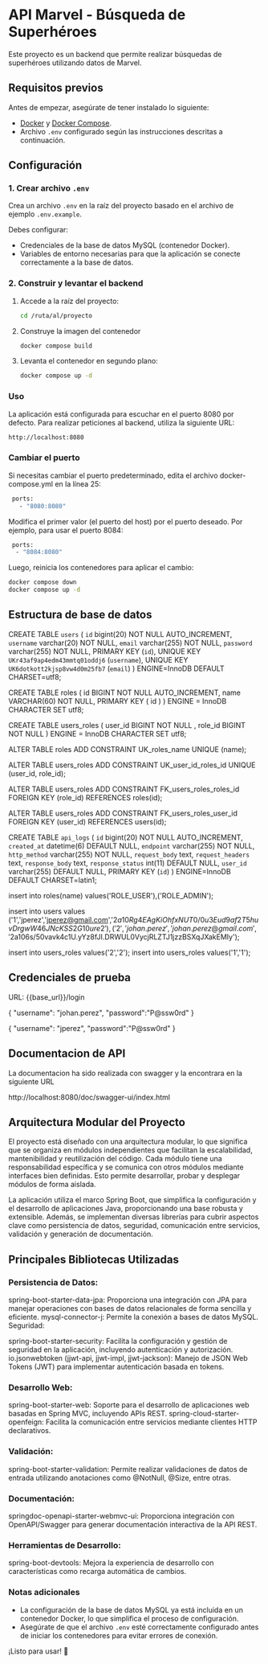 # API Marvel - Búsqueda de Superhéroes

Este proyecto es un backend que permite realizar búsquedas de superhéroes utilizando datos de Marvel. 

## Requisitos previos

Antes de empezar, asegúrate de tener instalado lo siguiente:

- [Docker](https://www.docker.com/) y [Docker Compose](https://docs.docker.com/compose/).
- Archivo `.env` configurado según las instrucciones descritas a continuación.

## Configuración

### 1. Crear archivo `.env`
Crea un archivo `.env` en la raíz del proyecto basado en el archivo de ejemplo `.env.example`. 

Debes configurar:

- Credenciales de la base de datos MySQL (contenedor Docker).
- Variables de entorno necesarias para que la aplicación se conecte correctamente a la base de datos.

### 2. Construir y levantar el backend
1. Accede a la raíz del proyecto:
   ```bash
   cd /ruta/al/proyecto

2. Construye la imagen del contenedor
   ```bash
   docker compose build
3. Levanta el contenedor en segundo plano:
   ```bash
   docker compose up -d

### Uso
La aplicación está configurada para escuchar en el puerto 8080 por defecto. Para realizar peticiones al backend, utiliza la siguiente URL:
   ```bash
   http://localhost:8080
   ```

### Cambiar el puerto
Si necesitas cambiar el puerto predeterminado, edita el archivo docker-compose.yml en la línea 25:
   ```bash
    ports:
      - "8080:8080"
   ```

Modifica el primer valor (el puerto del host) por el puerto deseado. Por ejemplo, para usar el puerto 8084:
   ```bash
    ports:
     - "8084:8080"
   ```

Luego, reinicia los contenedores para aplicar el cambio:
   ```bash
docker compose down
docker compose up -d
   ```

## Estructura de base de datos


CREATE TABLE `users` (
  `id` bigint(20) NOT NULL AUTO_INCREMENT,
  `username` varchar(20) NOT NULL,
  `email` varchar(255) NOT NULL,
  `password` varchar(255) NOT NULL,
  PRIMARY KEY (`id`),
  UNIQUE KEY `UKr43af9ap4edm43mmtq01oddj6` (`username`),
  UNIQUE KEY `UK6dotkott2kjsp8vw4d0m25fb7` (`email`)
) ENGINE=InnoDB DEFAULT CHARSET=utf8;


CREATE TABLE roles (
    id BIGINT NOT NULL AUTO_INCREMENT,
    name VARCHAR(60) NOT NULL,
    PRIMARY KEY ( id )
) ENGINE = InnoDB CHARACTER SET utf8;
 
CREATE TABLE users_roles (
    user_id BIGINT NOT NULL ,
    role_id BIGINT NOT NULL
) ENGINE = InnoDB CHARACTER SET utf8;
 
ALTER TABLE roles
ADD CONSTRAINT UK_roles_name
UNIQUE (name);
 
ALTER TABLE users_roles
ADD CONSTRAINT UK_user_id_roles_id
UNIQUE (user_id, role_id);
 
ALTER TABLE users_roles
ADD CONSTRAINT FK_users_roles_roles_id
FOREIGN KEY (role_id) REFERENCES roles(id);
 
ALTER TABLE users_roles
ADD CONSTRAINT FK_users_roles_user_id
FOREIGN KEY (user_id) REFERENCES users(id);

CREATE TABLE `api_logs` (
  `id` bigint(20) NOT NULL AUTO_INCREMENT,
  `created_at` datetime(6) DEFAULT NULL,
  `endpoint` varchar(255) NOT NULL,
  `http_method` varchar(255) NOT NULL,
  `request_body` text,
  `request_headers` text,
  `response_body` text,
  `response_status` int(11) DEFAULT NULL,
  `user_id` varchar(255) DEFAULT NULL,
  PRIMARY KEY (`id`)
) ENGINE=InnoDB DEFAULT CHARSET=latin1;


insert into roles(name) values('ROLE_USER'),('ROLE_ADMIN');

insert into users values
('1','jperez','jperez@gmail.com','$2a$10$Rg4EAgKiOhfxNUT0/0u3Eud9af2T5huvDrgwW46JNcKSS2G10ure2'),
('2','johan.perez','johan.perez@gmail.com','$2a$10$6s/50vavk4c1U.yYz8fJI.DRWUL0VycjRLZTJ1jzzBSXqJXakEMIy');

insert into users_roles values('2','2');
insert into users_roles values('1','1');


## Credenciales de prueba

URL: {{base_url}}/login


{
	"username": "johan.perez",
    "password":"P@ssw0rd"
}


{
	"username": "jperez",
    "password":"P@ssw0rd"
}


## Documentacion de API
La documentacion ha sido realizada con swagger y la encontrara en la siguiente URL

http://localhost:8080/doc/swagger-ui/index.html




## Arquitectura Modular del Proyecto
El proyecto está diseñado con una arquitectura modular, lo que significa que se organiza en módulos independientes que facilitan la escalabilidad, mantenibilidad y reutilización del código. Cada módulo tiene una responsabilidad específica y se comunica con otros módulos mediante interfaces bien definidas. Esto permite desarrollar, probar y desplegar módulos de forma aislada.

La aplicación utiliza el marco Spring Boot, que simplifica la configuración y el desarrollo de aplicaciones Java, proporcionando una base robusta y extensible. Además, se implementan diversas librerías para cubrir aspectos clave como persistencia de datos, seguridad, comunicación entre servicios, validación y generación de documentación.


## Principales Bibliotecas Utilizadas
### Persistencia de Datos:

spring-boot-starter-data-jpa: Proporciona una integración con JPA para manejar operaciones con bases de datos relacionales de forma sencilla y eficiente.
mysql-connector-j: Permite la conexión a bases de datos MySQL.
Seguridad:

spring-boot-starter-security: Facilita la configuración y gestión de seguridad en la aplicación, incluyendo autenticación y autorización.
io.jsonwebtoken (jjwt-api, jjwt-impl, jjwt-jackson): Manejo de JSON Web Tokens (JWT) para implementar autenticación basada en tokens.
### Desarrollo Web:

spring-boot-starter-web: Soporte para el desarrollo de aplicaciones web basadas en Spring MVC, incluyendo APIs REST.
spring-cloud-starter-openfeign: Facilita la comunicación entre servicios mediante clientes HTTP declarativos.
### Validación:

spring-boot-starter-validation: Permite realizar validaciones de datos de entrada utilizando anotaciones como @NotNull, @Size, entre otras.
### Documentación:

springdoc-openapi-starter-webmvc-ui: Proporciona integración con OpenAPI/Swagger para generar documentación interactiva de la API REST.

### Herramientas de Desarrollo:

spring-boot-devtools: Mejora la experiencia de desarrollo con características como recarga automática de cambios.

### Notas adicionales

- La configuración de la base de datos MySQL ya está incluida en un contenedor Docker, lo que simplifica el proceso de configuración.
- Asegúrate de que el archivo `.env` esté correctamente configurado antes de iniciar los contenedores para evitar errores de conexión.


¡Listo para usar! 🚀
